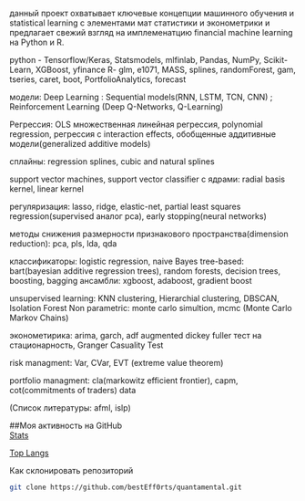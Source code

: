 данный проект охватывает ключевые концепции машинного обучения и statistical learning с элементами мат статистики и эконометрики
и предлагает свежий взгляд на имплеменатцию financial machine learning на Python и R.

python - Tensorflow/Keras, Statsmodels, mlfinlab, Pandas, NumPy, Scikit-Learn, XGBoost, yfinance
R- glm, e1071, MASS, splines, randomForest, gam, tseries, caret, boot, PortfolioAnalytics, forecast

модели: 
Deep Learning : Sequential models(RNN, LSTM, TCN,  CNN) ; Reinforcement Learning (Deep Q-Networks, Q-Learning)

Регрессия: OLS множественная линейная регрессия, polynomial regression, регрессия с interaction effects, обобщенные аддитивные модели(generalized additive models)

сплайны: regression splines, cubic and natural splines 

support vector machines, support vector classifier с ядрами: radial basis kernel, linear kernel

регуляризация: lasso, ridge, elastic-net, partial least squares regression(supervised аналог pca), early stopping(neural networks)

методы снижения размерности признакового пространства(dimension reduction): pca, pls, lda, qda

классификаторы: logistic regression, naive Bayes
tree-based: bart(bayesian additive regression trees), random forests, decision trees, boosting, bagging
ансамбли: xgboost, adaboost, gradient boost

unsupervised learning: KNN clustering, Hierarchial clustering, DBSCAN, Isolation Forest
Non parametric: monte carlo simultion, mcmc (Monte Carlo Markov Chains)

эконометирика: arima, garch, adf augmented dickey fuller тест на стационарность, Granger Casuality Test

risk managment: Var, CVar, EVT (extreme value theorem)

portfolio managment: cla(markowitz efficient frontier), capm, cot(commitments of traders) data 

(Список литературы: afml, islp)

##Моя активность на GitHub  
[Stats](https://github-readme-stats.vercel.app/api?username=bestEff0rts&show_icons=true&theme=radical)  

[Top Langs](https://github-readme-stats.vercel.app/api/top-langs/?username=bestEff0rts&layout=compact)  

Как склонировать репозиторий  
```bash
git clone https://github.com/bestEff0rts/quantamental.git
